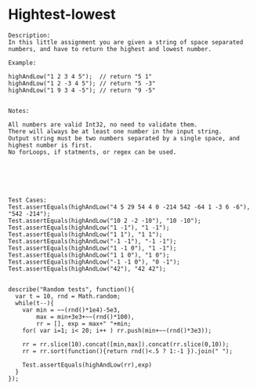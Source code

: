# Hightest-lowest


    Description:
    In this little assignment you are given a string of space separated numbers, and have to return the highest and lowest number.

    Example:

    highAndLow("1 2 3 4 5");  // return "5 1"
    highAndLow("1 2 -3 4 5"); // return "5 -3"
    highAndLow("1 9 3 4 -5"); // return "9 -5"
    
    
    Notes:

    All numbers are valid Int32, no need to validate them.
    There will always be at least one number in the input string.
    Output string must be two numbers separated by a single space, and highest number is first.
    No forLoops, if statments, or regex can be used.






    Test Cases:
    Test.assertEquals(highAndLow("4 5 29 54 4 0 -214 542 -64 1 -3 6 -6"), "542 -214");
    Test.assertEquals(highAndLow("10 2 -2 -10"), "10 -10");
    Test.assertEquals(highAndLow("1 -1"), "1 -1");
    Test.assertEquals(highAndLow("1 1"), "1 1");
    Test.assertEquals(highAndLow("-1 -1"), "-1 -1");
    Test.assertEquals(highAndLow("1 -1 0"), "1 -1");
    Test.assertEquals(highAndLow("1 1 0"), "1 0");
    Test.assertEquals(highAndLow("-1 -1 0"), "0 -1");
    Test.assertEquals(highAndLow("42"), "42 42");


    describe("Random tests", function(){
      var t = 10, rnd = Math.random;
      while(t--){
        var min = ~~(rnd()*1e4)-5e3, 
            max = min+3e3+~~(rnd()*100), 
            rr = [], exp = max+" "+min;
        for( var i=1; i< 20; i++ ) rr.push(min+~~(rnd()*3e3));

        rr = rr.slice(10).concat([min,max]).concat(rr.slice(0,10));
        rr = rr.sort(function(){return rnd()<.5 ? 1:-1 }).join(" ");

        Test.assertEquals(highAndLow(rr),exp)
      }
    });
